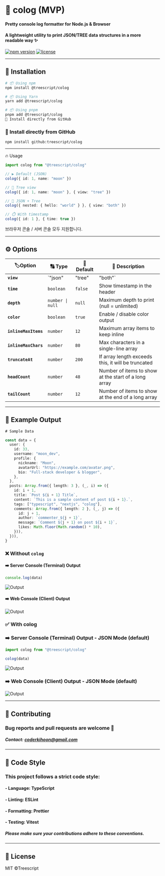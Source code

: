 # 🌈 colog (MVP)

#### **Pretty console log formatter for Node.js & Browser**
#### A lightweight utility to print JSON/TREE data structures in a more readable way ✨  

[![npm version](https://img.shields.io/npm/v/@treescript/colog.svg)](https://www.npmjs.com/package/@treescript/colog)
[![license](https://img.shields.io/badge/license-MIT-green.svg)](./LICENSE)

---

## 🚀 Installation

```bash
# 📦 Using npm
npm install @treescript/colog

# 📦 Using Yarn
yarn add @treescript/colog

# 📦 Using pnpm
pnpm add @treescript/colog
🔗 Install directly from GitHub
```

### 🔗 Install directly from GitHub
```
npm install github:treescript/colog
```
---

🔥 Usage

```ts
import colog from "@treescript/colog"

// ▶️ Default (JSON)
colog({ id: 1, name: "moon" })

// 🌳 Tree view
colog({ id: 1, name: "moon" }, { view: "tree" })

// 🔀 JSON + Tree
colog({ nested: { hello: "world" } }, { view: "both" })

// ⏱️ With timestamp
colog({ id: 1 }, { time: true })
```
브라우저 콘솔 / 서버 콘솔 모두 지원합니다.

---
## ⚙️ Options

| 🏷️Option              |🔠 Type                           |🎯 Default      |📖 Description                   |
| ---------------- | ---------------------------- | -------- | -------------------- |
| **`view`**           | `"json" | "tree" | "both"` | `"json"` | Output Mode            |
| **`time`**           | `boolean`                    | `false`  | Show timestamp in the header         |
| **`depth`**          | `number \| null`             | `null`   | Maximum depth to print (null = unlimited)          |
| **`color`**          | `boolean`                    | `true`   | Enable / disable color output             |
| **`inlineMaxItems`** | `number`                     | `12`     | Maximum array items to keep inline |
| **`inlineMaxChars`** | `number`                     | `80`     | Max characters in a single-line array      |
| **`truncateAt`**     | `number`                     | `200`    | If array length exceeds this, it will be truncated  |
| **`headCount`**      | `number`                     | `48`     | Number of items to show at the start of a long array       |
| **`tailCount`**      | `number`                     | `12`     | Number of items to show at the end of a long array       |

---

## 📖 Example Output

```ts
# Sample Data

const data = {
  user: {
    id: 33,
    username: "moon_dev",
    profile: {
      nickname: "Moon",
      avatarUrl: "https://example.com/avatar.png",
      bio: "Full-stack developer & blogger",
    },
  },
  posts: Array.from({ length: 3 }, (_, i) => ({
    id: i + 1,
    title: `Post ${i + 1} Title`,
    content: `This is a sample content of post ${i + 1}.`,
    tags: ["typescript", "nextjs", "colog"],
    comments: Array.from({ length: 2 }, (_, j) => ({
      id: j + 1,
      author: `commenter_${j + 1}`,
      message: `Comment ${j + 1} on post ${i + 1}`,
      likes: Math.floor(Math.random() * 10),
    })),
  })),
}
```

### ❌ Without `colog`
#### ➡️ Server Console (Terminal) Output
```ts
console.log(data)
```
![Output](https://raw.githubusercontent.com/TreeScript/colog/refs/heads/main/assets/terminal-without.JPG)


#### ➡️ Web Console (Client) Output

![Output](https://raw.githubusercontent.com/TreeScript/colog/refs/heads/main/assets/web-without.JPG)

### ✅ With colog
### ➡️ Server Console (Terminal) Output - JSON Mode (default)
```ts
import colog from "@treescript/colog"

colog(data)
```
![Output](https://raw.githubusercontent.com/TreeScript/colog/refs/heads/main/assets/terminal-default.JPG)
### ➡️ Web Console (Client) Output - JSON Mode (default)
![Output](https://raw.githubusercontent.com/TreeScript/colog/refs/heads/main/assets/wet-default.JPG)

---

## 🤝 Contributing

### Bug reports and pull requests are welcome 🙌
##### Contact: coderkihoon@gmail.com

---

## 🔧 Code Style
### This project follows a strict code style:

#### - Language: TypeScript
#### - Linting: ESLint
#### - Formatting: Prettier
#### - Testing: Vitest

##### Please make sure your contributions adhere to these conventions.

---

## 📄 License

MIT ©Treescript
